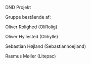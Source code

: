 DND Projekt

Gruppe bestående af:

Oliver Rolighed (OliRolig)

Oliver Hyllested (Olihylle)

Sebastian Højland (Sebastianhoejland)

Rasmus Møller (Litepac)
